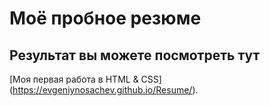 # Моё пробное резюме

## Результат вы можете посмотреть тут

 [Моя первая работа в HTML & CSS] 
 (https://evgeniynosachev.github.io/Resume/).
